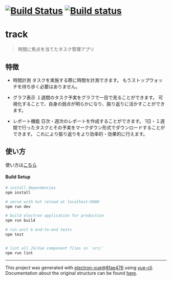 # [![Build Status](https://travis-ci.com/drumgiovanni/Ttracker.svg?branch=master)](https://travis-ci.com/drumgiovanni/Ttracker)       [![Build status](https://ci.appveyor.com/api/projects/status/yeiptaniw6icjatq?svg=true)](https://ci.appveyor.com/project/drumgiovanni/ttracker)
# track

> 時間に焦点を当てたタスク管理アプリ

## 特徴
- 時間計測
タスクを実施する際に時間を計測できます。
もうストップウォッチを持ち歩く必要はありません。

- グラフ表示
１週間のタスク予実をグラフで一目で見ることができます。
可視化することで、自身の弱点が明らかになり、振り返りに活かすことができます。

- レポート機能
日次・週次のレポートを作成することができます。
1日・１週間で行ったタスクとその予実をマークダウン形式でダウンロードすることができます。
これにより振り返りをより効率的・効果的に行えます。

## 使い方
使い方は[こちら](https://github.com/drumgiovanni/Ttracker/blob/master/doc/Readme.md)

#### Build Setup

``` bash
# install dependencies
npm install

# serve with hot reload at localhost:9080
npm run dev

# build electron application for production
npm run build

# run unit & end-to-end tests
npm test


# lint all JS/Vue component files in `src/`
npm run lint

```

---

This project was generated with [electron-vue](https://github.com/SimulatedGREG/electron-vue)@[8fae476](https://github.com/SimulatedGREG/electron-vue/tree/8fae4763e9d225d3691b627e83b9e09b56f6c935) using [vue-cli](https://github.com/vuejs/vue-cli). Documentation about the original structure can be found [here](https://simulatedgreg.gitbooks.io/electron-vue/content/index.html).
